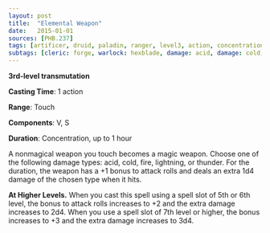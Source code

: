 ```yaml
---
layout: post
title:  "Elemental Weapon"
date:   2015-01-01
sources: [PHB.237]
tags: [artificer, druid, paladin, ranger, level3, action, concentration, transmutation]
subtags: [cleric: forge, warlock: hexblade, damage: acid, damage: cold, damage: fire, damage: lightning, damage: thunder]
---
```


**3rd-level transmutation**

**Casting Time**: 1 action

**Range**: Touch

**Components**: V, S

**Duration**: Concentration, up to 1 hour

A nonmagical weapon you touch becomes a magic weapon. Choose one of the following damage types: acid, cold, fire, lightning, or thunder. For the duration, the weapon has a +1 bonus to attack rolls and deals an extra 1d4 damage of the chosen type when it hits.

**At Higher Levels.** When you cast this spell using a spell slot of 5th or 6th level, the bonus to attack rolls increases to +2 and the extra damage increases to 2d4. When you use a spell slot of 7th level or higher, the bonus increases to +3 and the extra damage increases to 3d4.
